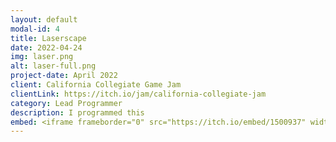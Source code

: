 ```yaml
---
layout: default
modal-id: 4
title: Laserscape
date: 2022-04-24
img: laser.png
alt: laser-full.png
project-date: April 2022
client: California Collegiate Game Jam
clientLink: https://itch.io/jam/california-collegiate-jam
category: Lead Programmer
description: I programmed this
embed: <iframe frameborder="0" src="https://itch.io/embed/1500937" width="111" height="40"><a href="https://elestebann.itch.io/laserscape">LaserScape by El Estebann, zfxd, stubbelj, chograph, innominev3945</a></iframe>
---
```

